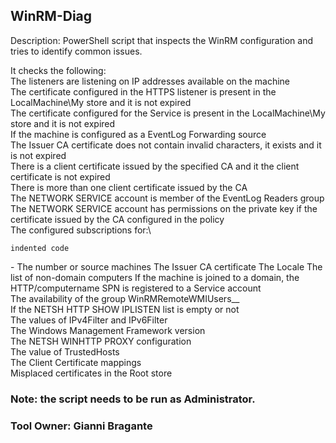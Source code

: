 ## WinRM-Diag

Description:
​​​​​​​​​​​​​​​​​​​​​​​​​​PowerShell script that inspects the WinRM configuration and tries to identify common issues.

It checks the following:\
The listeners are listening on IP addresses available on the machine\
The certificate configured in the HTTPS listener is present in the LocalMachine\My store and it is not expired\
The certificate configured for the Service is present in the LocalMachine\My store and it is not expired​\
If the machine is configured as a EventLog Forwarding source\
The Issuer CA certificate does not contain invalid characters, it exists and it is not expired\
There is a client certificate issued by the specified CA and it the client certificate is not expired\
There is more than one client certificate issued by the CA\
The NETWORK SERVICE account is member of the EventLog Readers group\
The NETWORK SERVICE account has permissions on the private key if the certificate issued by the CA configured in the policy\
The configured subscriptions for:\
<pre><code>indented code
</code></pre>
​- The number or source machines
The Issuer CA certificate
The Locale
The list of non-domain computers
If the machine is joined to a domain, the HTTP/computername SPN is registered to a Service account\
​The availability of the group WinRMRemoteWMIUsers__\
​If the NETSH HTTP SHOW IPLISTEN list is empty or not\
The values of IPv4Filter and IPv6Filter\
The Windows Management Framework version\
The NETSH WINHTTP PROXY configuration\
The value of TrustedHosts​\
​The Client Certificate mappings\
Misplaced certificates in the Root store


### Note: the script needs to be run as Administrator.​

### Tool Owner: Gianni Bragante